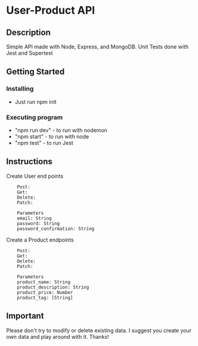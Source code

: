 # User-Product API

## Description

Simple API made with Node, Express, and MongoDB. Unit Tests done with Jest and Supertest

## Getting Started

### Installing

* Just run npm init

### Executing program

* "npm run dev" - to run with nodemon
* "npm start" - to run with node
* "npm test" - to run Jest

## Instructions

Create User end points

```
    Post:
    Get:
    Delete:
    Patch:

    Parameters
    email: String
    password: String
    password_confirmation: String
```

Create a Product endpoints

```
    Post:
    Get:
    Delete:
    Patch:

    Parameters
    product_name: String
    product_description: String
    product_price: Number
    product_tag: [String]

```

## Important

Please don't try to modify or delete existing data. I suggest you create your own data and play around with it. Thanks!